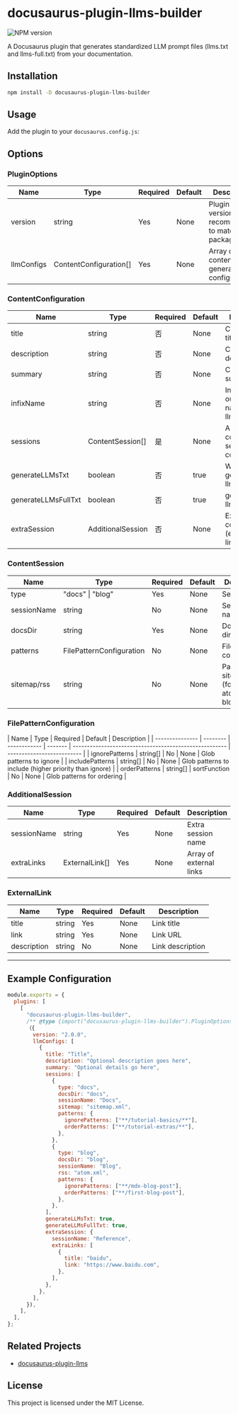 # docusaurus-plugin-llms-builder

<a :href="`https://www.npmjs.com/package/docusaurus-plugin-llms-builder`" target="_blank"><img src="https://img.shields.io/npm/v/docusaurus-plugin-llms-builder?label=npm" alt="NPM version"></a>

A Docusaurus plugin that generates standardized LLM prompt files (llms.txt and llms-full.txt) from your documentation.

## Installation

```bash
npm install -D docusaurus-plugin-llms-builder
```

## Usage

Add the plugin to your `docusaurus.config.js`:

## Options

### PluginOptions

| Name       | Type                   | Required | Default | Description                                       |
| ---------- | ---------------------- | -------- | ------- | ------------------------------------------------- |
| version    | string                 | Yes      | None    | Plugin version, recommended to match package.json |
| llmConfigs | ContentConfiguration[] | Yes      | None    | Array of LLM content generation configurations    |

### ContentConfiguration

| Name                | Type              | Required | Default | Description                                       |
| ------------------- | ----------------- | -------- | ------- | ------------------------------------------------- |
| title               | string            | 否       | None    | Configuration title                               |
| description         | string            | 否       | None    | Configuration description                         |
| summary             | string            | 否       | None    | Configuration summary                             |
| infixName           | string            | 否       | None    | Infix for output file name (e.g. llms-blog.txt)   |
| sessions            | ContentSession[]  | 是       | None    | Array of content session configurations           |
| generateLLMsTxt     | boolean           | 否       | true    | Whether to generate llms.txt                      |
| generateLLMsFullTxt | boolean           | 否       | true    | generate llms-full.txt                            |
| extraSession        | AdditionalSession | 否       | None    | Extra session configuration (e.g. external links) |

### ContentSession

| Name        | Type                     | Required | Default | Description                                           |
| ----------- | ------------------------ | -------- | ------- | ----------------------------------------------------- |
| type        | "docs" \| "blog"         | Yes      | None    | Session type                                          |
| sessionName | string                   | No       | None    | Session name                                          |
| docsDir     | string                   | Yes      | None    | Docs or blog directory                                |
| patterns    | FilePatternConfiguration | No       | None    | File pattern configuration                            |
| sitemap/rss | string                   | No       | None    | Path to sitemap.xml (for docs) or atom.xml (for blog) |

### FilePatternConfiguration

| Name            | Type     | Required     | Default | Description                                            |
| --------------- | -------- | ------------ | ------- | ------------------------------------------------------ | -------------------------- |
| ignorePatterns  | string[] | No           | None    | Glob patterns to ignore                                |
| includePatterns | string[] | No           | None    | Glob patterns to include (higher priority than ignore) |
| orderPatterns   | string[] | sortFunction | No      | None                                                   | Glob patterns for ordering |

### AdditionalSession

| Name        | Type           | Required | Default | Description             |
| ----------- | -------------- | -------- | ------- | ----------------------- |
| sessionName | string         | Yes      | None    | Extra session name      |
| extraLinks  | ExternalLink[] | Yes      | None    | Array of external links |

### ExternalLink

| Name        | Type   | Required | Default | Description      |
| ----------- | ------ | -------- | ------- | ---------------- |
| title       | string | Yes      | None    | Link title       |
| link        | string | Yes      | None    | Link URL         |
| description | string | No       | None    | Link description |

---

## Example Configuration

```js
module.exports = {
  plugins: [
    [
      "docusaurus-plugin-llms-builder",
      /** @type {import("docusaurus-plugin-llms-builder").PluginOptions} */
      （{
        version: "2.0.0",
        llmConfigs: [
          {
            title: "Title",
            description: "Optional description goes here",
            summary: "Optional details go here",
            sessions: [
              {
                type: "docs",
                docsDir: "docs",
                sessionName: "Docs",
                sitemap: "sitemap.xml",
                patterns: {
                  ignorePatterns: ["**/tutorial-basics/**"],
                  orderPatterns: ["**/tutorial-extras/**"],
                },
              },
              {
                type: "blog",
                docsDir: "blog",
                sessionName: "Blog",
                rss: "atom.xml",
                patterns: {
                  ignorePatterns: ["**/mdx-blog-post"],
                  orderPatterns: ["**/first-blog-post"],
                },
              },
            ],
            generateLLMsTxt: true,
            generateLLMsFullTxt: true,
            extraSession: {
              sessionName: "Reference",
              extraLinks: [
                {
                  title: "baidu",
                  link: "https://www.baidu.com",
                },
              ],
            },
          },
        ],
      }),
    ],
  ],
};
```

## Related Projects

- [docusaurus-plugin-llms](https://github.com/rachfop/docusaurus-plugin-llms)

## License

This project is licensed under the MIT License.
